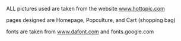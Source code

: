 ALL pictures used are taken from the website www.hottopic.com

pages designed are Homepage, Popculture, and Cart (shopping bag)

fonts are taken from www.dafont.com and fonts.google.com

